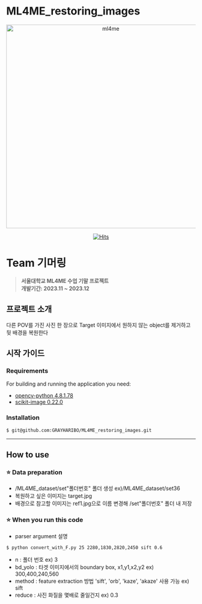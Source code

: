 # ML4ME_restoring_images

<div align="center">
<img width="540" alt="ml4me" src="https://github.com/GRAYHARIBO/ML4ME_restoring_images/assets/96507797/e1ff728e-5105-4097-843c-fca9d0295c28">

[![Hits](https://hits.seeyoufarm.com/api/count/incr/badge.svg?url=https%3A%2F%2Fgithub.com%2FGRAYHARIBO%2FML4ME_restoring_images&count_bg=%2379C83D&title_bg=%23555555&icon=&icon_color=%23E7E7E7&title=hits&edge_flat=false)](https://hits.seeyoufarm.com)

</div>

# Team 기머링
> **서울대학교 ML4ME 수업 기말 프로젝트** <br/> **개발기간: 2023.11 ~ 2023.12**

## 프로젝트 소개

다른 POV를 가진 사진 한 장으로 Target 이미지에서 원하지 않는 object를 제거하고 뒷 배경을 복원한다

## 시작 가이드
### Requirements
For building and running the application you need:

- [opencv-python 4.8.1.78](https://docs.opencv.org/4.x/)
- [scikit-image 0.22.0](https://scikit-image.org/)

### Installation
``` bash
$ git@github.com:GRAYHARIBO/ML4ME_restoring_images.git
```

---
## How to use

### ⭐️ Data preparation
- /ML4ME_dataset/set"폴더번호" 폴더 생성 ex)/ML4ME_dataset/set36
- 복원하고 싶은 이미지는 target.jpg
- 배경으로 참고할 이미지는 ref1.jpg으로 이름 변경해 /set"폴더번호" 폴더 내 저장

### ⭐️ When you run this code
- parser argument 설명
``` bash
$ python convert_with_F.py 25 2280,1830,2820,2450 sift 0.6
```
- n : 폴더 번호   ex) 3
- bd_yolo : 타겟 이미지에서의 boundary box, x1,y1,x2,y2   ex) 300,400,240,560
- method : feature extraction 방법 'sift', 'orb', 'kaze', 'akaze' 사용 가능   ex) sift
- reduce : 사진 화질을 몇배로 줄일건지 	ex) 0.3
